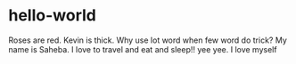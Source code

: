 # hello-world
Roses are red. Kevin is thick. Why use lot word when few word do trick?
My name is Saheba. I love to travel and eat and sleep!! yee yee. I love myself
